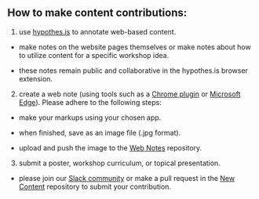 ## How to make content contributions:  

1) use [hypothes.is](https://web.hypothes.is/) to annotate web-based content.

* make notes on the website pages themselves or make notes about how to utilize content for a specific workshop idea.

* these notes remain public and collaborative in the hypothes.is browser extension.
  
  
2) create a web note (using tools such as a [Chrome plugin](https://chrome.google.com/webstore/search/web%20notes?hl=en) or [Microsoft Edge](https://support.microsoft.com/en-us/help/4027048/microsoft-edge-add-notes-to-sites)). Please adhere to the following steps:   

* make your markups using your chosen app.

* when finished, save as an image file (.jpg format).  

* upload and push the image to the [Web Notes](https://github.com/Orthogonal-Research-Lab/reproducibility-4-everybody/tree/master/making-content-contributions/web-notes) repository.


3) submit a poster, workshop curriculum, or topical presentation.

* please join our [Slack community](http://reproducibilityws.slack.com) or make a pull request in the [New Content](https://github.com/Orthogonal-Research-Lab/reproducibility-4-everybody/tree/master/making-content-contributions/new-content) repository to submit your contribution.
